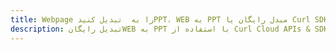 ---title: Webpage را به  تبدیل کنیدPPT، WEB به PPT مبدل رایگان یا Curl SDKdescription: تبدیل رایگانWEB به PPT با استفاده از Curl Cloud APIs & SDK همچنین اسناد PDF را در Cloud ایجاد، ویرایش و رندر کنید.---